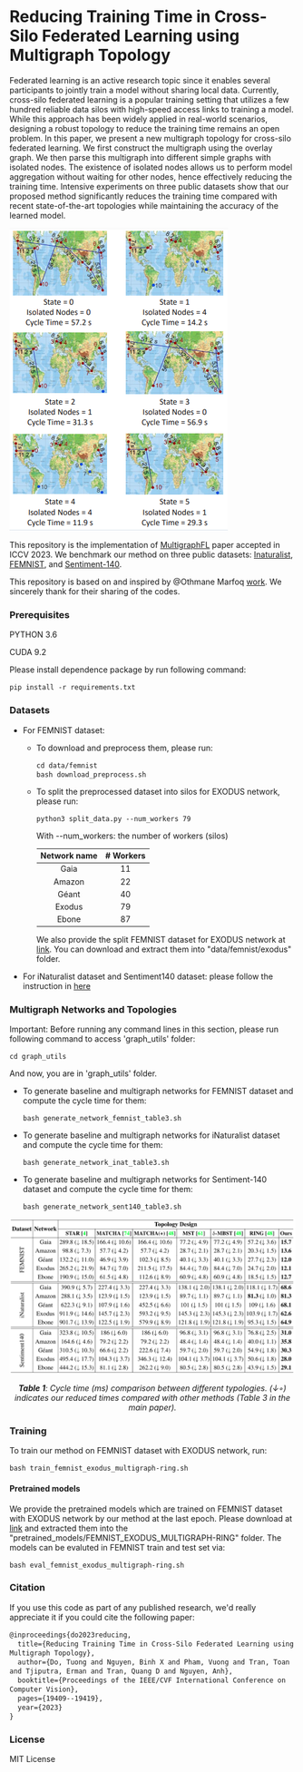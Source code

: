 # Reducing Training Time in Cross-Silo Federated Learning using Multigraph Topology

Federated learning is an active research topic since it enables several participants to jointly train a model without sharing local data. Currently, cross-silo federated learning is a popular training setting that utilizes a few hundred reliable data silos with high-speed access links to training a model. While this approach has been widely applied in real-world scenarios, designing a robust topology to reduce the training time remains an open problem. In this paper, we present a new multigraph topology for cross-silo federated learning. We first construct the multigraph using the overlay graph. We then parse this multigraph into different simple graphs with isolated nodes. The existence of isolated nodes allows us to perform model aggregation without waiting for other nodes, hence effectively reducing the training time. Intensive experiments on three public datasets show that our proposed method significantly reduces the training time compared with recent state-of-the-art topologies while maintaining the accuracy of the learned model. 

![Fig-0](misc/Intro.png)

This repository is the implementation of [MultigraphFL](https://arxiv.org/pdf/2207.09657.pdf) paper accepted in ICCV 2023. We benchmark our method on three public datasets: [Inaturalist](https://arxiv.org/abs/1707.06642), [FEMNIST](https://arxiv.org/abs/1812.01097), and [Sentiment-140](https://arxiv.org/abs/1812.01097).

This repository is based on and inspired by @Othmane Marfoq [work](https://github.com/omarfoq/communication-in-cross-silo-fl). We sincerely thank for their sharing of the codes.

### Prerequisites

PYTHON 3.6

CUDA 9.2

Please install dependence package by run following command:
```
pip install -r requirements.txt
```

### Datasets

* For FEMNIST dataset:

    * To download and preprocess them, please run:

        ```
        cd data/femnist
        bash download_preprocess.sh
        ```

    * To split the preprocessed dataset into silos for EXODUS network, please run:
 
        ```
        python3 split_data.py --num_workers 79
        ```
        With --num_workers: the number of workers (silos)
        
        | Network name | # Workers |
        |:------------:|:---------:|
        |     Gaia     |     11    |
        |    Amazon    |     22    |
        |     Géant    |     40    |
        |    Exodus    |     79    |
        |     Ebone    |     87    |
        
        We also provide the split FEMNIST dataset for EXODUS network at [link](https://vision.aioz.io/f/bc1b1216cb394ba0997d/?dl=1). You can download and extract them into "data/femnist/exodus" folder.
 * For iNaturalist dataset and Sentiment140 dataset:  please follow the instruction in [here](https://github.com/omarfoq/communication-in-cross-silo-fl)  
### Multigraph Networks and Topologies

Important: Before running any command lines in this section, please run following command to access 'graph_utils' folder:
```
cd graph_utils
```
And now, you are in 'graph_utils' folder.
* To generate baseline and multigraph networks for FEMNIST dataset and compute the cycle time for them:
    ```
    bash generate_network_femnist_table3.sh
    ```

* To generate baseline and multigraph networks for iNaturalist dataset and compute the cycle time for them:
    ```
    bash generate_network_inat_table3.sh
    ```

* To generate baseline and multigraph networks for Sentiment-140 dataset and compute the cycle time for them:
    ```
    bash generate_network_sent140_table3.sh
    ```
![Fig-1](misc/table_3.png)
*<center>**Table 1**: Cycle time (ms) comparison between different typologies. (↓◦) indicates our reduced times compared with other methods (Table 3 in the main paper).</center>*

### Training

To train our method on FEMNIST dataset with EXODUS network, run:

```
bash train_femnist_exodus_multigraph-ring.sh
```

#### Pretrained models
We provide the pretrained models which are trained on FEMNIST dataset with EXODUS network by our method at the last epoch. Please download at [link](https://vision.aioz.io/f/3b5515295bd34efd9b6f/?dl=1) and extracted them into the "pretrained_models/FEMNIST_EXODUS_MULTIGRAPH-RING" folder. The models can be evaluted in FEMNIST train and test set via:
```
bash eval_femnist_exodus_multigraph-ring.sh 
```

### Citation

If you use this code as part of any published research, we'd really appreciate it if you could cite the following paper:

```
@inproceedings{do2023reducing,
  title={Reducing Training Time in Cross-Silo Federated Learning using Multigraph Topology},
  author={Do, Tuong and Nguyen, Binh X and Pham, Vuong and Tran, Toan and Tjiputra, Erman and Tran, Quang D and Nguyen, Anh},
  booktitle={Proceedings of the IEEE/CVF International Conference on Computer Vision},
  pages={19409--19419},
  year={2023}
}
```

### License

MIT License
